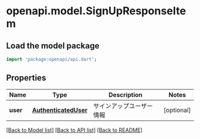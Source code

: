 # openapi.model.SignUpResponseItem

## Load the model package
```dart
import 'package:openapi/api.dart';
```

## Properties
Name | Type | Description | Notes
------------ | ------------- | ------------- | -------------
**user** | [**AuthenticatedUser**](AuthenticatedUser.md) | サインアップユーザー情報 | [optional] 

[[Back to Model list]](../README.md#documentation-for-models) [[Back to API list]](../README.md#documentation-for-api-endpoints) [[Back to README]](../README.md)


